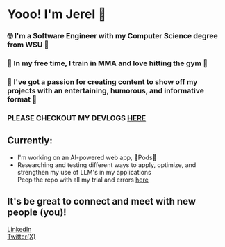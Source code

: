 # Yooo! I'm Jerel 👋
### 🤓 I'm a Software Engineer with my Computer Science degree from WSU 🐾
### 🥊 In my free time, I train in MMA and love hitting the gym 💪
### 🎥 I've got a passion for creating content to show off my projects with an entertaining, humorous, and informative format 🎦
### PLEASE CHECKOUT MY DEVLOGS [HERE](https://www.youtube.com/@EJerel)
## Currently:
* I'm working on an AI-powered web app, 🚀Pods🚀<br>
* Researching and testing different ways to apply, optimize, and strengthen my use of LLM's in my applications <br>
Peep the repo with all my trial and errors [here](https://github.com/jerelSantos/aiBuzzwordsPlayground)

## It's be great to connect and meet with new people (you)!
[LinkedIn](https://www.linkedin.com/in/jerelsantos/) <br>
[Twitter(X)](https://x.com/jerelsantos)
